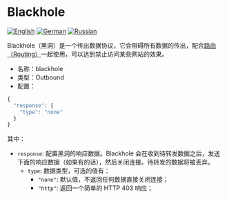 # Blackhole

[![English][1]][2] [![German][3]][4] [![Russian][5]][6]

[1]: ../../resources/english.svg
[2]: https://www.v2ray.com/en/configuration/protocols/blockhole.html
[3]: ../../resources/german.svg
[4]: https://www.v2ray.com/de/configuration/protocols/blockhole.html
[5]: ../../resources/russian.svg
[6]: https://www.v2ray.com/ru/configuration/protocols/blockhole.html

Blackhole（黑洞）是一个传出数据协议，它会阻碍所有数据的传出，配合[路由（Routing）](../03_routing.md)一起使用，可以达到禁止访问某些网站的效果。

* 名称：blackhole
* 类型：Outbound
* 配置：

```javascript
{
  "response": {
    "type": "none"
  }
}
```

其中：

* `response`: 配置黑洞的响应数据。Blackhole 会在收到待转发数据之后，发送下面的响应数据（如果有的话），然后关闭连接。待转发的数据将被丢弃。
  * `type`: 数据类型，可选的值有：
    * `"none"`: 默认值，不返回任何数据直接关闭连接；
    * `"http"`: 返回一个简单的 HTTP 403 响应；
